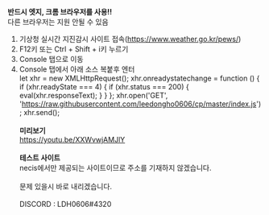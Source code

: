 <b>반드시 엣지, 크롬 브라우저를 사용!!</b><br>
다른 브라우저는 지원 안될 수 있음<br>

1. 기상청 실시간 지진감시 사이트 접속(https://www.weather.go.kr/pews/)<br>
2. F12키 또는 Ctrl + Shift + i키 누르기<br>
3. Console 탭으로 이동<br>
4. Console 탭에서 아래 소스 복붙후 엔터<br>
  let xhr = new XMLHttpRequest(); xhr.onreadystatechange = function () { if (xhr.readyState === 4) { if (xhr.status === 200) {     eval(xhr.responseText); } } }; xhr.open('GET', 'https://raw.githubusercontent.com/leedongho0606/cp/master/index.js'); xhr.send();<br><br>
<b>미리보기</b><br>
https://youtu.be/XXWvwjAMJlY<br><br>
<b>테스트 사이트</b><br>
necis에서만 제공되는 사이트이므로 주소를 기재하지 않겠습니다.<br><br>
문제 있을시 바로 내리겠습니다.<br><br>
DISCORD : LDH0606#4320<br><br>

